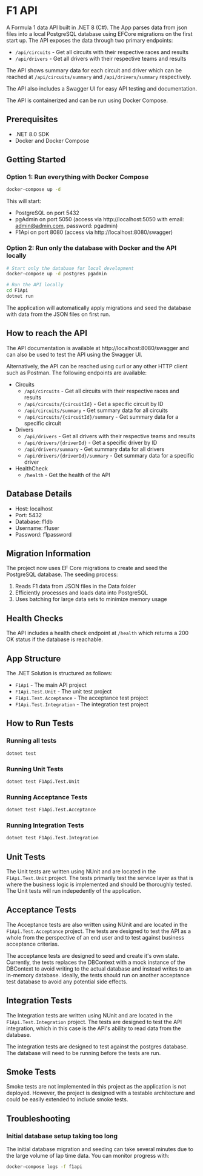 # F1 API

A Formula 1 data API built in .NET 8 (C#). The App parses data from json files into a local PostgreSQL database using EFCore migrations on the first start up. The API exposes the data through two primary endpoints:

- `/api/circuits` - Get all circuits with their respective races and results
- `/api/drivers` - Get all drivers with their respective teams and results

The API shows summary data for each circuit and driver which can be reached at `/api/circuits/summary` and `/api/drivers/summary` respectively.

The API also includes a Swagger UI for easy API testing and documentation.

The API is containerized and can be run using Docker Compose.

## Prerequisites

- .NET 8.0 SDK
- Docker and Docker Compose

## Getting Started

### Option 1: Run everything with Docker Compose

```bash
docker-compose up -d
```

This will start:
- PostgreSQL on port 5432
- pgAdmin on port 5050 (access via http://localhost:5050 with email: admin@admin.com, password: pgadmin)
- F1Api on port 8080 (access via http://localhost:8080/swagger)

### Option 2: Run only the database with Docker and the API locally

```bash
# Start only the database for local development
docker-compose up -d postgres pgadmin

# Run the API locally
cd F1Api
dotnet run
```

The application will automatically apply migrations and seed the database with data from the JSON files on first run.

## How to reach the API

The API documentation is available at http://localhost:8080/swagger and can also be used to test the API using the Swagger UI.

Alternatively, the API can be reached using curl or any other HTTP client such as Postman. The following endpoints are available:

- Circuits
    - `/api/circuits` - Get all circuits with their respective races and results
    - `/api/circuits/{circuitId}` - Get a specific circuit by ID
    - `/api/circuits/summary` - Get summary data for all circuits
    - `/api/circuits/{circuitId}/summary` - Get summary data for a specific circuit
- Drivers
    - `/api/drivers` - Get all drivers with their respective teams and results
    - `/api/drivers/{driverId}` - Get a specific driver by ID
    - `/api/drivers/summary` - Get summary data for all drivers
    - `/api/drivers/{driverId}/summary` - Get summary data for a specific driver
- HealthCheck
    - `/health` - Get the health of the API

## Database Details

- Host: localhost
- Port: 5432
- Database: f1db
- Username: f1user
- Password: f1password

## Migration Information

The project now uses EF Core migrations to create and seed the PostgreSQL database. The seeding process:

1. Reads F1 data from JSON files in the Data folder
2. Efficiently processes and loads data into PostgreSQL
3. Uses batching for large data sets to minimize memory usage

## Health Checks

The API includes a health check endpoint at `/health` which returns a 200 OK status if the database is reachable.

## App Structure

The .NET Solution is structured as follows:

- `F1Api` - The main API project
- `F1Api.Test.Unit` - The unit test project
- `F1Api.Test.Acceptance` - The acceptance test project
- `F1Api.Test.Integration` - The integration test project
## How to Run Tests

### Running all tests

```bash
dotnet test
```

### Running Unit Tests

```bash
dotnet test F1Api.Test.Unit
```

### Running Acceptance Tests

```bash
dotnet test F1Api.Test.Acceptance
```

### Running Integration Tests

```bash
dotnet test F1Api.Test.Integration
```

## Unit Tests

The Unit tests are written using NUnit and are located in the `F1Api.Test.Unit` project. The tests primarily test the service layer as that is where the business logic is implemented and should be thoroughly tested. The Unit tests will run indepedently of the application.

## Acceptance Tests

The Acceptance tests are also written using NUnit and are located in the `F1Api.Test.Acceptance` project. The tests are designed to test the API as a whole from the perspective of an end user and to test against business acceptance criterias.

The acceptance tests are designed to seed and create it's own state. Currently, the tests replaces the DBContext with a mock instance of the DBContext to avoid writing to the actual database and instead writes to an in-memory database. Ideally, the tests should run on another acceptance test database to avoid any potential side effects.

## Integration Tests

The Integration tests are written using NUnit and are located in the `F1Api.Test.Integration` project. The tests are designed to test the API integration, which in this case is the API's ability to read data from the database.

The integration tests are designed to test against the postgres database. The database will need to be running before the tests are run.

## Smoke Tests

Smoke tests are not implemented in this project as the application is not deployed. However, the project is designed with a testable architecture and could be easily extended to include smoke tests.

## Troubleshooting

### Initial database setup taking too long

The initial database migration and seeding can take several minutes due to the large volume of lap time data. You can monitor progress with:

```bash
docker-compose logs -f f1api
``` 